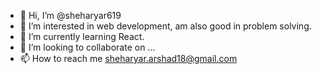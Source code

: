 - 👋 Hi, I’m @sheharyar619
- 👀 I’m interested in web development, am also good in problem solving.
- 🌱 I’m currently learning React.
- 💞️ I’m looking to collaborate on ...
- 📫 How to reach me sheharyar.arshad18@gmail.com

<!---
sheharyar619/sheharyar619 is a ✨ special ✨ repository because its `README.md` (this file) appears on your GitHub profile.
You can click the Preview link to take a look at your changes.
--->
